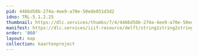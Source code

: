 ```yaml
---
pid: 4466d50b-274a-4ee9-a70e-50ede851d3d2
idno: TRL-5.1.2.25
thumbnail: https://dlc.services/thumbs/7/4/4466d50b-274a-4ee9-a70e-50ede851d3d2/full/400,339/0/default.jpg
manifest: https://dlc.services/iiif-resource/delft/string1string2string3/kaartenproject-2007/TRL-5.1.2.25
order: '060'
layout: map
collection: kaartenproject
---
```

